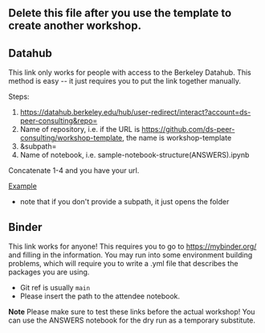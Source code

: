 ## Delete this file after you use the template to create another workshop.

## Datahub

This link only works for people with access to the Berkeley Datahub. This method is easy -- it just requires you to put the link together manually.

Steps:
1. https://datahub.berkeley.edu/hub/user-redirect/interact?account=ds-peer-consulting&repo=
2. Name of repository, i.e. if the URL is https://github.com/ds-peer-consulting/workshop-template, the name is workshop-template
3. &subpath=
4. Name of notebook, i.e. sample-notebook-structure(ANSWERS).ipynb

Concatenate 1-4 and you have your url.

[Example](http://datahub.berkeley.edu/user-redirect/interact?account=ds-peer-consulting&repo=fa20-intro-to-python-dataviz-workshop&branch=master&subpath=)
- note that if you don't provide a subpath, it just opens the folder

## Binder

This link works for anyone! This requires you to go to https://mybinder.org/ and filling in the information. You may run into some environment building problems, which will require you to write a .yml file that describes the packages you are using.

- Git ref is usually `main`
- Please insert the path to the attendee notebook.

**Note** Please make sure to test these links before the actual workshop! You can use the ANSWERS notebook for the dry run as a temporary substitute.
